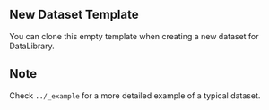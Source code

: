 ## New Dataset Template
You can clone this empty template when creating a new dataset for DataLibrary.

## Note
Check `../_example` for a more detailed example of a typical dataset.
